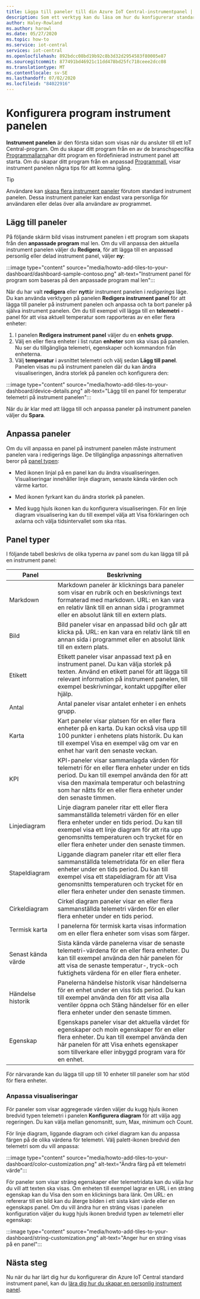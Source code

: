 ```yaml
---
title: Lägga till paneler till din Azure IoT Central-instrumentpanel | Microsoft Docs
description: Som ett verktyg kan du läsa om hur du konfigurerar standard instrument panelen för Azure IoT Central-program med paneler.
author: Haley-Rowland
ms.author: harowl
ms.date: 05/27/2020
ms.topic: how-to
ms.service: iot-central
services: iot-central
ms.openlocfilehash: 892bdcc08bd19b92c8b3d32d2954583f80005e87
ms.sourcegitcommit: 877491bd46921c11dd478bd25fc718ceee2dcc08
ms.translationtype: MT
ms.contentlocale: sv-SE
ms.lasthandoff: 07/02/2020
ms.locfileid: "84022916"
---
```

# <a name="configure-the-application-dashboard"></a>Konfigurera program instrument panelen

**Instrument panelen** är den första sidan som visas när du ansluter till ett IoT Central-program. Om du skapar ditt program från en av de branschspecifika [Programmallarna](./concepts-app-templates.md)har ditt program en fördefinierad instrument panel att starta. Om du skapar ditt program från en anpassad [Programmall](./concepts-app-templates.md), visar instrument panelen några tips för att komma igång.

> [!TIP]
> Användare kan [skapa flera instrument paneler](howto-create-personal-dashboards.md) förutom standard instrument panelen. Dessa instrument paneler kan endast vara personliga för användaren eller delas över alla användare av programmet.  

## <a name="add-tiles"></a>Lägg till paneler

På följande skärm bild visas instrument panelen i ett program som skapats från den **anpassade program** mal len. Om du vill anpassa den aktuella instrument panelen väljer du **Redigera**, för att lägga till en anpassad personlig eller delad instrument panel, väljer **ny**:

:::image type="content" source="media/howto-add-tiles-to-your-dashboard/dashboard-sample-contoso.png" alt-text="Instrument panel för program som baseras på den anpassade program mal len":::

När du har valt **redigera** eller **nytt**är instrument panelen i *redigerings* läge. Du kan använda verktygen på panelen **Redigera instrument panel** för att lägga till paneler på instrument panelen och anpassa och ta bort paneler på själva instrument panelen. Om du till exempel vill lägga till en **telemetri** -panel för att visa aktuell temperatur som rapporteras av en eller flera enheter:

1. I panelen **Redigera instrument panel** väljer du en **enhets grupp**.
1. Välj en eller flera enheter i list rutan **enheter** som ska visas på panelen. Nu ser du tillgängliga telemetri, egenskaper och kommandon från enheterna.
1. Välj **temperatur** i avsnittet telemetri och välj sedan **Lägg till panel**. Panelen visas nu på instrument panelen där du kan ändra visualiseringen, ändra storlek på panelen och konfigurera den:

:::image type="content" source="media/howto-add-tiles-to-your-dashboard/device-details.png" alt-text="Lägg till en panel för temperatur telemetri på instrument panelen":::

När du är klar med att lägga till och anpassa paneler på instrument panelen väljer du **Spara**.

## <a name="customize-tiles"></a>Anpassa paneler

Om du vill anpassa en panel på instrument panelen måste instrument panelen vara i redigerings läge. De tillgängliga anpassnings alternativen beror på [panel typen](#tile-types):

* Med ikonen linjal på en panel kan du ändra visualiseringen. Visualiseringar innehåller linje diagram, senaste kända värden och värme kartor.

* Med ikonen fyrkant kan du ändra storlek på panelen.

* Med kugg hjuls ikonen kan du konfigurera visualiseringen. För en linje diagram visualisering kan du till exempel välja att Visa förklaringen och axlarna och välja tidsintervallet som ska ritas.

## <a name="tile-types"></a>Panel typer

I följande tabell beskrivs de olika typerna av panel som du kan lägga till på en instrument panel:

| Panel             | Beskrivning |
| ---------------- | ----------- |
| Markdown         | Markdown paneler är klicknings bara paneler som visar en rubrik och en beskrivnings text formaterad med markdown. URL: en kan vara en relativ länk till en annan sida i programmet eller en absolut länk till en extern plats.|
| Bild            | Bild paneler visar en anpassad bild och går att klicka på. URL: en kan vara en relativ länk till en annan sida i programmet eller en absolut länk till en extern plats.|
| Etikett            | Etikett paneler visar anpassad text på en instrument panel. Du kan välja storlek på texten. Använd en etikett panel för att lägga till relevant information på instrument panelen, till exempel beskrivningar, kontakt uppgifter eller hjälp.|
| Antal            | Antal paneler visar antalet enheter i en enhets grupp.|
| Karta              | Kart paneler visar platsen för en eller flera enheter på en karta. Du kan också visa upp till 100 punkter i enhetens plats historik. Du kan till exempel Visa en exempel väg om var en enhet har varit den senaste veckan.|
| KPI              |  KPI-paneler visar sammanlagda värden för telemetri för en eller flera enheter under en tids period. Du kan till exempel använda den för att visa den maximala temperatur och belastning som har nåtts för en eller flera enheter under den senaste timmen.|
| Linjediagram       | Linje diagram paneler ritar ett eller flera sammanställda telemetri värden för en eller flera enheter under en tids period. Du kan till exempel visa ett linje diagram för att rita upp genomsnitts temperaturen och trycket för en eller flera enheter under den senaste timmen.|
| Stapeldiagram        | Liggande diagram paneler ritar ett eller flera sammanställda telemetridata för en eller flera enheter under en tids period. Du kan till exempel visa ett stapeldiagram för att Visa genomsnitts temperaturen och trycket för en eller flera enheter under den senaste timmen.|
| Cirkeldiagram        | Cirkel diagram paneler visar en eller flera sammanställda telemetri värden för en eller flera enheter under en tids period.|
| Termisk karta         | I panelerna för termisk karta visas information om en eller flera enheter som visas som färger.|
| Senast kända värde | Sista kända värde panelerna visar de senaste telemetri-värdena för en eller flera enheter. Du kan till exempel använda den här panelen för att visa de senaste temperatur-, tryck-och fuktighets värdena för en eller flera enheter. |
| Händelse historik    | Panelerna händelse historik visar händelserna för en enhet under en viss tids period. Du kan till exempel använda den för att visa alla ventiler öppna och Stäng händelser för en eller flera enheter under den senaste timmen.|
| Egenskap         |  Egenskaps paneler visar det aktuella värdet för egenskaper och moln egenskaper för en eller flera enheter. Du kan till exempel använda den här panelen för att Visa enhets egenskaper som tillverkare eller inbyggd program vara för en enhet. |

För närvarande kan du lägga till upp till 10 enheter till paneler som har stöd för flera enheter.

### <a name="customizing-visualizations"></a>Anpassa visualiseringar

För paneler som visar aggregerade värden väljer du kugg hjuls ikonen bredvid typen telemetri i panelen **Konfigurera diagram** för att välja agg regeringen. Du kan välja mellan genomsnitt, sum, Max, minimum och Count.

För linje diagram, liggande diagram och cirkel diagram kan du anpassa färgen på de olika värdena för telemetri. Välj palett-ikonen bredvid den telemetri som du vill anpassa:

:::image type="content" source="media/howto-add-tiles-to-your-dashboard/color-customization.png" alt-text="Ändra färg på ett telemetri värde":::

För paneler som visar sträng egenskaper eller telemetridata kan du välja hur du vill att texten ska visas. Om enheten till exempel lagrar en URL i en sträng egenskap kan du Visa den som en klicknings bara länk. Om URL: en refererar till en bild kan du återge bilden i ett sista känt värde eller en egenskaps panel. Om du vill ändra hur en sträng visas i panelen konfiguration väljer du kugg hjuls ikonen bredvid typen av telemetri eller egenskap:

:::image type="content" source="media/howto-add-tiles-to-your-dashboard/string-customization.png" alt-text="Anger hur en sträng visas på en panel":::

## <a name="next-steps"></a>Nästa steg

Nu när du har lärt dig hur du konfigurerar din Azure IoT Central standard instrument panel, kan du [lära dig hur du skapar en personlig instrument panel](howto-create-personal-dashboards.md).
